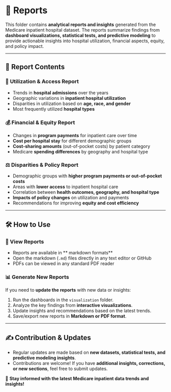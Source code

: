# 📑 Reports  

This folder contains **analytical reports and insights** generated from the Medicare inpatient hospital dataset. The reports summarize findings from **dashboard visualizations, statistical tests, and predictive modeling** to provide actionable insights into hospital utilization, financial aspects, equity, and policy impact.  

---

## 📂 Report Contents  

### 🏥 **Utilization & Access Report**  
- Trends in **hospital admissions** over the years  
- Geographic variations in **inpatient hospital utilization**  
- Disparities in utilization based on **age, race, and gender**  
- Most frequently utilized **hospital types**  

### 💰 **Financial & Equity Report**  
- Changes in **program payments** for inpatient care over time  
- **Cost per hospital stay** for different demographic groups  
- **Cost-sharing amounts** (out-of-pocket costs) by patient category  
- Medicare **spending differences** by geography and hospital type  

### ⚖️ **Disparities & Policy Report**  
- Demographic groups with **higher program payments or out-of-pocket costs**  
- Areas with **lower access** to inpatient hospital care  
- Correlation between **health outcomes, geography, and hospital type**  
- **Impacts of policy changes** on utilization and payments  
- Recommendations for improving **equity and cost efficiency**  

---

## 🛠️ How to Use  

### 📖 View Reports  
- Reports are available in ** markdown formats**  
- Open the markdown (`.md`) files directly in any text editor or GitHub  
- PDFs can be viewed in any standard PDF reader  

### 📊 Generate New Reports  
If you need to **update the reports** with new data or insights:  
1. Run the dashboards in the `visualization` folder.  
2. Analyze the key findings from **interactive visualizations**.  
3. Update insights and recommendations based on the latest trends.  
4. Save/export new reports in **Markdown or PDF format**.  

---

## ✍️ Contribution & Updates  
- Regular updates are made based on **new datasets, statistical tests, and predictive modeling insights**.  
- Contributions are welcome! If you have **additional insights, corrections, or new sections**, feel free to submit updates.  

📢 **Stay informed with the latest Medicare inpatient data trends and insights!**  
